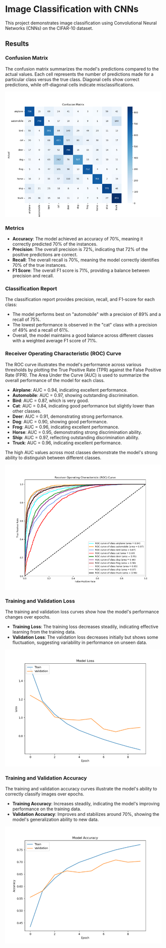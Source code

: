 
# Image Classification with CNNs

This project demonstrates image classification using Convolutional Neural Networks (CNNs) on the CIFAR-10 dataset.


## Results

### Confusion Matrix

The confusion matrix summarizes the model's predictions compared to the actual values. Each cell represents the number of predictions made for a particular class versus the true class. Diagonal cells show correct predictions, while off-diagonal cells indicate misclassifications.

![Confusion Matrix](images/confusion_matrix.png)

### Metrics

- **Accuracy**: The model achieved an accuracy of 70%, meaning it correctly predicted 70% of the instances.
- **Precision**: The overall precision is 72%, indicating that 72% of the positive predictions are correct.
- **Recall**: The overall recall is 70%, meaning the model correctly identifies 70% of the true instances.
- **F1 Score**: The overall F1 score is 71%, providing a balance between precision and recall.

### Classification Report

The classification report provides precision, recall, and F1-score for each class:

- The model performs best on "automobile" with a precision of 89% and a recall of 75%.
- The lowest performance is observed in the "cat" class with a precision of 49% and a recall of 61%.
- Overall, the model maintains a good balance across different classes with a weighted average F1 score of 71%.

### Receiver Operating Characteristic (ROC) Curve

The ROC curve illustrates the model's performance across various thresholds by plotting the True Positive Rate (TPR) against the False Positive Rate (FPR). The Area Under the Curve (AUC) is used to summarize the overall performance of the model for each class.

- **Airplane**: AUC = 0.94, indicating excellent performance.
- **Automobile**: AUC = 0.97, showing outstanding discrimination.
- **Bird**: AUC = 0.87, which is very good.
- **Cat**: AUC = 0.84, indicating good performance but slightly lower than other classes.
- **Deer**: AUC = 0.91, demonstrating strong performance.
- **Dog**: AUC = 0.90, showing good performance.
- **Frog**: AUC = 0.96, indicating excellent performance.
- **Horse**: AUC = 0.95, demonstrating strong discrimination ability.
- **Ship**: AUC = 0.97, reflecting outstanding discrimination ability.
- **Truck**: AUC = 0.96, indicating excellent performance.

The high AUC values across most classes demonstrate the model's strong ability to distinguish between different classes.

![ROC Curve](images/roc_curve.png)

### Training and Validation Loss

The training and validation loss curves show how the model's performance changes over epochs.

- **Training Loss**: The training loss decreases steadily, indicating effective learning from the training data.
- **Validation Loss**: The validation loss decreases initially but shows some fluctuation, suggesting variability in performance on unseen data.

![Training & Validation Loss](images/loss_curve.png)

### Training and Validation Accuracy

The training and validation accuracy curves illustrate the model's ability to correctly classify images over epochs.

- **Training Accuracy**: Increases steadily, indicating the model's improving performance on the training data.
- **Validation Accuracy**: Improves and stabilizes around 70%, showing the model's generalization ability to new data.

![Training & Validation Accuracy](images/accuracy_curve.png)

